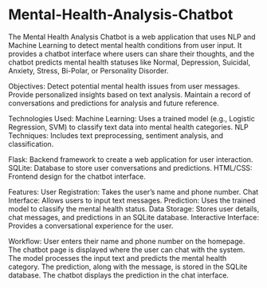 # Mental-Health-Analysis-Chatbot
The Mental Health Analysis Chatbot is a web application that uses NLP and Machine Learning to detect mental health conditions from user input. It provides a chatbot interface where users can share their thoughts, and the chatbot predicts mental health statuses like Normal, Depression, Suicidal, Anxiety, Stress, Bi-Polar, or Personality Disorder.

Objectives:
Detect potential mental health issues from user messages.
Provide personalized insights based on text analysis.
Maintain a record of conversations and predictions for analysis and future reference.

Technologies Used:
Machine Learning: Uses a trained model (e.g., Logistic Regression, SVM) to classify text data into mental health categories.
NLP Techniques: Includes text preprocessing, sentiment analysis, and classification.

Flask: Backend framework to create a web application for user interaction.
SQLite: Database to store user conversations and predictions.
HTML/CSS: Frontend design for the chatbot interface.

Features:
User Registration: Takes the user’s name and phone number.
Chat Interface: Allows users to input text messages.
Prediction: Uses the trained model to classify the mental health status.
Data Storage: Stores user details, chat messages, and predictions in an SQLite database.
Interactive Interface: Provides a conversational experience for the user.

Workflow:
User enters their name and phone number on the homepage.
The chatbot page is displayed where the user can chat with the system.
The model processes the input text and predicts the mental health category.
The prediction, along with the message, is stored in the SQLite database.
The chatbot displays the prediction in the chat interface.
